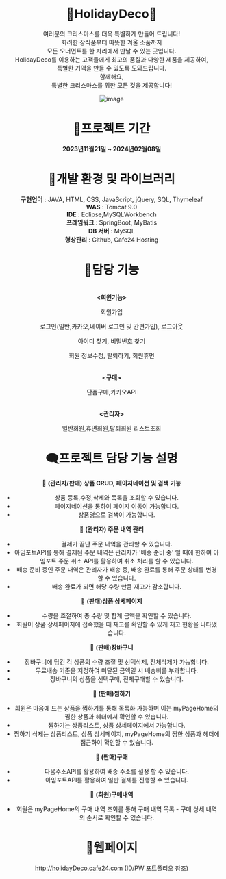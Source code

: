 <div align="center">

# 🎄HolidayDeco🎄
여러분의 크리스마스를 더욱 특별하게 만들어 드립니다!
<br>
화려한 장식품부터 따뜻한 겨울 소품까지 
<br>
모든 오너먼트를 한 자리에서 만날 수 있는 곳입니다. 
<br>
HolidayDeco를 이용하는 고객들에게 
최고의 품질과 다양한 제품을 제공하여, 
<br>
특별한 기억을 만들 수 있도록 도와드립니다. 
<br>
함께해요,
<br>특별한 크리스마스를 위한 모든 것을 
제공합니다!

![image](https://github.com/bbooom2/HolidayDeco/assets/118744207/de460bf3-74c2-4512-949e-2afe448b35e9)
<br>
# 📅프로젝트 기간 
<strong>
  2023년11월21일 ~ 2024년02월08일
</strong>




# 📂개발 환경 및 라이브러리 
<strong>구현언어</strong> : JAVA, HTML, CSS, JavaScript, jQuery, SQL, Thymeleaf
<br>
<strong>WAS</strong> : Tomcat 9.0
<br>
<strong>IDE</strong> : Eclipse,MySQLWorkbench
<br>
<strong>프레임워크</strong> : SpringBoot, MyBatis
<br>
<strong>DB 서버</strong> : MySQL
<br>
<strong>형상관리</strong> : Github, Cafe24 Hosting
  # 🎀담당 기능 
<br>
<strong><회원기능></strong>

회원가입

로그인(일반,카카오,네이버 로그인 및 간편가입), 로그아웃

아이디 찾기, 비밀번호 찾기

회원 정보수정, 탈퇴하기, 회원휴면

<br>
<strong><구매></strong>

단품구매,카카오API

<br>
<strong><관리자></strong>

일반회원,휴면회원,탈퇴회원 리스트조회




# 🗨️프로젝트 담당 기능 설명  
📍 **(관리자/판매) 상품 CRUD, 페이지네이션 및 검색 기능**
- 상품 등록,수정,삭제와 목록을 조회할 수 있습니다.
- 페이지네이션을 통하여 페이지 이동이 가능합니다.
- 상품명으로 검색이 가능합니다.


📍 **(관리자) 주문 내역 관리** 
- 결제가 끝난 주문 내역을 관리할 수 있습니다.
- 아임포트API를 통해 결제된 주문 내역은 관리자가 '배송 준비 중' 일 때에 한하여 아임포트 주문 취소 API를 활용하여 취소 처리를 할 수 있습니다. 
- 배송 준비 중인 주문 내역은 관리자가 배송 중, 배송 완료를 통해 주문 상태를 변경할 수 있습니다.
- 배송 완료가 되면 해당 수량 만큼 재고가 감소합니다.


📍 **(판매)상품 상세페이지**     
- 수량을 조절하여 총 수량 및 합계 금액을 확인할 수 있습니다.
- 회원이 상품 상세페이지에 접속했을 때 재고를 확인할 수 있게 재고 현황을 나타냈습니다.


📍 **(판매)장바구니** 
- 장바구니에 담긴 각 상품의 수량 조절 및 선택삭제, 전체삭제가 가능합니다.
- 무료배송 기준을 지정하여 미달된 금액일 시 배송비를 부과합니다.
- 장바구니의 상품을 선택구매, 전체구매할 수 있습니다.


📍 **(판매)찜하기**
- 회원은 마음에 드는 상품을 찜하기를 통해 목록화 가능하며 이는 myPageHome의 찜한 상품과 헤더에서 확인할 수 있습니다. 
- 찜하기는 상품리스트, 상품 상세페이지에서 가능합니다.
- 찜하기 삭제는 상품리스트, 상품 상세페이지, myPageHome의 찜한 상품과 헤더에 접근하여 확인할 수 있습니다. 


📍 **(판매)구매**
- 다음주소API를 활용하여 배송 주소를 설정 할 수 있습니다.
- 아임포트API를 활용하여 일반 결제를 진행할 수 있습니다.


📍 **(회원)구매내역**
- 회원은 myPageHome의 구매 내역 조회를 통해 구매 내역 목록 - 구매 상세 내역의 순서로 확인할 수 있습니다.

  
# 🔗웹페이지 
http://holidayDeco.cafe24.com (ID/PW 포트폴리오 참조) 

</div>







  
